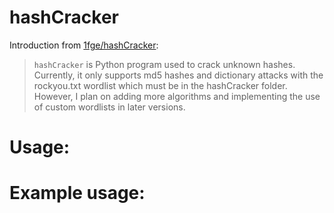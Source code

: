 # hashCracker

Introduction from [1fge/hashCracker][orig]:

> `hashCracker` is Python program used to crack unknown hashes. Currently, it
> only supports md5 hashes and dictionary attacks with the rockyou.txt wordlist
> which must be in the hashCracker folder. However, I plan on adding more
> algorithms and implementing the use of custom wordlists in later versions.

# Usage:

# Example usage:

[orig]: https://github.com/1fge/hashCracker

